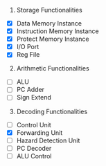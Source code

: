 1) Storage Functionalities
- [x] Data Memory Instance
- [x] Instruction Memory Instance
- [x] Protect Memory Instance
- [x] I/O Port
- [x] Reg File

2) Arithmetic Functionalities
- [ ] ALU
- [ ] PC Adder
- [ ] Sign Extend

3) Decoding Functionalities
- [ ] Control Unit
- [x] Forwarding Unit
- [ ] Hazard Detection Unit
- [ ] PC Decoder 
- [ ] ALU Control